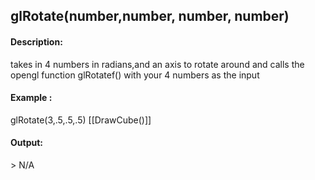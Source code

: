 ## glRotate(number,number, number, number)
#### Description:
takes in 4 numbers in radians,and an axis to rotate around and calls the opengl function glRotatef() with your 4 numbers as the input 
#### Example :
glRotate(3,.5,.5,.5)
[[DrawCube()]]

#### Output:
\> N/A